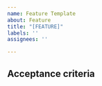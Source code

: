 ```yaml
---
name: Feature Template
about: Feature
title: "[FEATURE]"
labels: ''
assignees: ''

---
```


## Acceptance criteria
